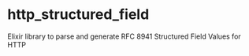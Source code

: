 # http_structured_field
Elixir library to parse and generate RFC 8941 Structured Field Values for HTTP

